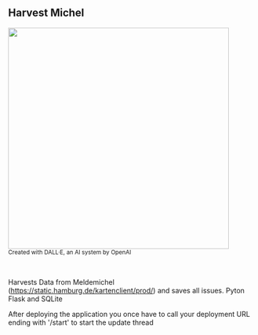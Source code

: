 ## Harvest Michel

<p>
    <img src="https://user-images.githubusercontent.com/36763878/193788529-d098953a-fb77-4312-b487-42a9b1cfd46f.png" width="450">
  <br/>
    <sub>Created with DALL·E, an AI system by OpenAI</sub>
</p>
<br/>



Harvests Data from Meldemichel (https://static.hamburg.de/kartenclient/prod/) and saves all issues.
Pyton Flask and SQLite

After deploying the application you once have to call your deployment URL ending with '/start' to start the update thread


